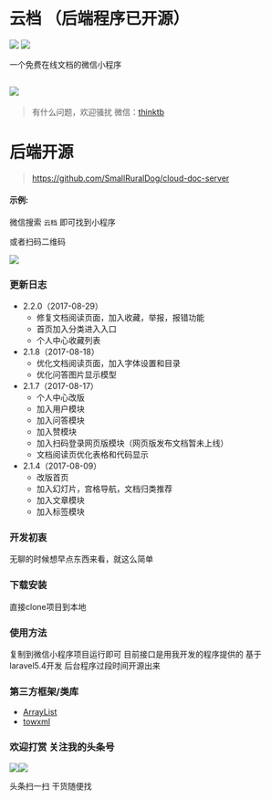 
# 云档 （后端程序已开源）
![](https://img.shields.io/badge/%E7%89%88%E6%9C%AC-2.2.0-red.svg)
![](https://img.shields.io/badge/%E6%9B%B4%E6%96%B0%E6%97%A5%E6%9C%9F-2017.08.29-blue.svg)

一个免费在线文档的微信小程序

 ![](http://otbx7z2z0.bkt.clouddn.com/cloud-doc-logo.jpg_120x120.jpg)
-------------

> 有什么问题，欢迎骚扰
微信：[thinktb]()  

# 后端开源
>https://github.com/SmallRuralDog/cloud-doc-server


#### 示例:  
微信搜索 `云档` 即可找到小程序

或者扫码二维码

 ![](http://otbx7z2z0.bkt.clouddn.com/gh_52a837af05b4_860.jpg!300w)

### 更新日志
- 2.2.0（2017-08-29）
    - 修复文档阅读页面，加入收藏，举报，报错功能
    - 首页加入分类进入入口
    - 个人中心收藏列表
- 2.1.8（2017-08-18）
    - 优化文档阅读页面，加入字体设置和目录
    - 优化问答图片显示模型
- 2.1.7（2017-08-17）
    - 个人中心改版
    - 加入用户模块
    - 加入问答模块
    - 加入赞模块
    - 加入扫码登录网页版模块（网页版发布文档暂未上线）
    - 文档阅读页优化表格和代码显示
- 2.1.4（2017-08-09）
     - 改版首页
     - 加入幻灯片，宫格导航，文档归类推荐
     - 加入文章模块
     - 加入标签模块



### 开发初衷
无聊的时候想早点东西来看，就这么简单


### 下载安装
直接clone项目到本地

### 使用方法
复制到微信小程序项目运行即可  目前接口是用我开发的程序提供的  基于laravel5.4开发
后台程序过段时间开源出来

### 第三方框架/类库

-  [ArrayList](https://github.com/w3c-king/ArrayList)
-  [towxml](https://github.com/sbfkcel/towxml)



### 欢迎打赏 关注我的头条号

![](http://otbx7z2z0.bkt.clouddn.com/20170818172555.jpg!300w)![](http://makefriends.bs2dl.yy.com/Coder.jpeg)

头条扫一扫  干货随便找
